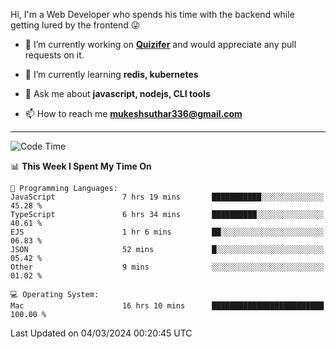 Hi, I'm a Web Developer who spends his time with the backend while getting lured by the frontend 😜

- 🔭 I’m currently working on **[Quizifer](https://github.com/SutharMukesh/Quizifer/)** and would appreciate any pull requests on it.

- 🌱 I’m currently learning **redis, kubernetes**

- 💬 Ask me about **javascript, nodejs, CLI tools**

- 📫 How to reach me **mukeshsuthar336@gmail.com**

---
<!--START_SECTION:waka-->
![Code Time](http://img.shields.io/badge/Code%20Time-2%2C851%20hrs%209%20mins-blue)

📊 **This Week I Spent My Time On** 

```text
💬 Programming Languages: 
JavaScript               7 hrs 19 mins       ███████████░░░░░░░░░░░░░░   45.28 % 
TypeScript               6 hrs 34 mins       ██████████░░░░░░░░░░░░░░░   40.61 % 
EJS                      1 hr 6 mins         ██░░░░░░░░░░░░░░░░░░░░░░░   06.83 % 
JSON                     52 mins             █░░░░░░░░░░░░░░░░░░░░░░░░   05.42 % 
Other                    9 mins              ░░░░░░░░░░░░░░░░░░░░░░░░░   01.02 % 

💻 Operating System: 
Mac                      16 hrs 10 mins      █████████████████████████   100.00 % 
```


 Last Updated on 04/03/2024 00:20:45 UTC
<!--END_SECTION:waka-->
